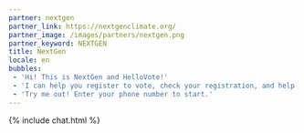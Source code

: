 ```yaml
---
partner: nextgen
partner_link: https://nextgenclimate.org/
partner_image: /images/partners/nextgen.png
partner_keyword: NEXTGEN
title: NextGen
locale: en
bubbles:
 - 'Hi! This is NextGen and HelloVote!'
 - 'I can help you register to vote, check your registration, and help your friends register.'
 - 'Try me out! Enter your phone number to start.'
---
```

{% include chat.html %}



